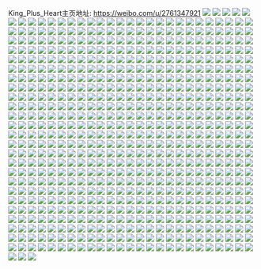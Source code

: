 King_Plus_Heart主页地址: https://weibo.com/u/2761347921 
![](https://wx4.sinaimg.cn/mw2000/a496d351ly1h8pwmxt4koj22c0340b2b.jpg) 
![](https://wx4.sinaimg.cn/mw2000/a496d351ly1h8pwmh32zwj21o02804qp.jpg) 
![](https://wx4.sinaimg.cn/mw2000/a496d351ly1h8fb1a71jij21mc25se81.jpg) 
![](https://wx4.sinaimg.cn/mw2000/a496d351ly1h8fb3e7yofj20t625s7wh.jpg) 
![](https://wx4.sinaimg.cn/mw2000/a496d351ly1h8fb1befu0j21i5206hdt.jpg) 
![](https://wx4.sinaimg.cn/mw2000/a496d351ly1h8fb2a6au1j21mc25sb2a.jpg) 
![](https://wx4.sinaimg.cn/mw2000/a496d351ly1h8fb2t2yo9j21o01ve1ky.jpg) 
![](https://wx4.sinaimg.cn/mw2000/a496d351ly1h8fah320o7j20wv17tqho.jpg) 
![](https://wx4.sinaimg.cn/mw2000/a496d351ly1h8fahbi474j22482tn4qs.jpg) 
![](https://wx4.sinaimg.cn/mw2000/a496d351ly1h8fah4cb2bj21o02801kx.jpg) 
![](https://wx4.sinaimg.cn/mw2000/a496d351ly1h8fah7o62bj21o0280b2b.jpg) 
![](https://wx4.sinaimg.cn/mw2000/a496d351ly1h7yt1oevrzj21o0280x6p.jpg) 
![](https://wx4.sinaimg.cn/mw2000/a496d351ly1h7yt5v8k4zj20u0280nlv.jpg) 
![](https://wx4.sinaimg.cn/mw2000/a496d351ly1h7yt5uib4jj21o0280npd.jpg) 
![](https://wx4.sinaimg.cn/mw2000/a496d351ly1h7yt1ra3cnj22082ob7wh.jpg) 
![](https://wx4.sinaimg.cn/mw2000/a496d351ly1h7yt1p5y72j21o02801gj.jpg) 
![](https://wx4.sinaimg.cn/mw2000/a496d351ly1h7yt1upa7nj21cd1shh5x.jpg) 
![](https://wx4.sinaimg.cn/mw2000/a496d351ly1h7vpl8idpqj21mc25s1ky.jpg) 
![](https://wx4.sinaimg.cn/mw2000/a496d351ly1h7vpkrjpffj21mc25s4qq.jpg) 
![](https://wx4.sinaimg.cn/mw2000/a496d351ly1h7vpklxf43j21mc25s4qq.jpg) 
![](https://wx4.sinaimg.cn/mw2000/a496d351ly1h7vpl5ayiej21mc25s7wi.jpg) 
![](https://wx4.sinaimg.cn/mw2000/a496d351ly1h7vpkvpn7vj21gn1y7npd.jpg) 
![](https://wx4.sinaimg.cn/mw2000/a496d351ly1h7vpl0aw29j21gs1yeu0x.jpg) 
![](https://wx4.sinaimg.cn/mw2000/a496d351ly1h7nslun7psj21nz280hdu.jpg) 
![](https://wx4.sinaimg.cn/mw2000/a496d351ly1h7nslvevvgj21ma25sare.jpg) 
![](https://wx4.sinaimg.cn/mw2000/a496d351ly1h7nslpxh3xj21nz2801j6.jpg) 
![](https://wx4.sinaimg.cn/mw2000/a496d351ly1h7moxv5kxtj21o01o0qsd.jpg) 
![](https://wx4.sinaimg.cn/mw2000/a496d351ly1h7moxurxkjj21o01o0ayh.jpg) 
![](https://wx4.sinaimg.cn/mw2000/a496d351ly1h78brolwecj21ho1zkh6d.jpg) 
![](https://wx4.sinaimg.cn/mw2000/a496d351ly1h78brr1oqlj20zo1bkn6k.jpg) 
![](https://wx4.sinaimg.cn/mw2000/a496d351ly1h78brqfrayj21ho1zktbh.jpg) 
![](https://wx4.sinaimg.cn/mw2000/a496d351ly1h78brutk1gj22j721qx6p.jpg) 
![](https://wx4.sinaimg.cn/mw2000/a496d351ly1h78brs7vymj22c02c0hdt.jpg) 
![](https://wx4.sinaimg.cn/mw2000/a496d351ly1h78brx6l5yj2298298npd.jpg) 
![](https://wx4.sinaimg.cn/mw2000/a496d351ly1h746ngfgr1j21pb4jiqsl.jpg) 
![](https://wx4.sinaimg.cn/mw2000/a496d351ly1h746nfz2dxj21pb4jidjd.jpg) 
![](https://wx4.sinaimg.cn/mw2000/a496d351ly1h746ndmppdj21pb4jib29.jpg) 
![](https://wx4.sinaimg.cn/mw2000/a496d351ly1h746nfj9cuj21pc4jf7wh.jpg) 
![](https://wx4.sinaimg.cn/mw2000/a496d351ly1h6x5ai28bgj21yt3xme82.jpg) 
![](https://wx4.sinaimg.cn/mw2000/a496d351ly1h6x5ah7bgfj21yt3xmwz6.jpg) 
![](https://wx4.sinaimg.cn/mw2000/a496d351ly1h6x5air33hj21yt3xmasd.jpg) 
![](https://wx4.sinaimg.cn/mw2000/a496d351ly1h6x5ajer1fj21yt3xmwnm.jpg) 
![](https://wx4.sinaimg.cn/mw2000/a496d351ly1h6x5ajzzxkj21yt3xmhdt.jpg) 
![](https://wx4.sinaimg.cn/mw2000/a496d351ly1h6x5afk8lvj21yt3xmb2a.jpg) 
![](https://wx4.sinaimg.cn/mw2000/a496d351ly1h6rpaa3m25j21341g6wrz.jpg) 
![](https://wx4.sinaimg.cn/mw2000/a496d351ly1h6rpab8ffmj21hn1zku01.jpg) 
![](https://wx4.sinaimg.cn/mw2000/a496d351ly1h6rpaaqrt6j21ma1maaes.jpg) 
![](https://wx4.sinaimg.cn/mw2000/a496d351ly1h6rpa9n6pdj21ma1mae81.jpg) 
![](https://wx4.sinaimg.cn/mw2000/a496d351ly1h6rpabjk4yj21hn206di0.jpg) 
![](https://wx4.sinaimg.cn/mw2000/a496d351ly1h6rpabs5dnj21hn1zk4no.jpg) 
![](https://wx4.sinaimg.cn/mw2000/a496d351ly1h6hzv48mhgj21yt3xmkjn.jpg) 
![](https://wx4.sinaimg.cn/mw2000/a496d351ly1h6hzva7ok9j21yt3xmqv6.jpg) 
![](https://wx4.sinaimg.cn/mw2000/a496d351ly1h6hzv5vx2xj21yt3xm1kz.jpg) 
![](https://wx4.sinaimg.cn/mw2000/a496d351ly1h6hzv86qb8j21yt3xmqv7.jpg) 
![](https://wx4.sinaimg.cn/mw2000/a496d351ly1h69z153ey2j21ho1zku0x.jpg) 
![](https://wx4.sinaimg.cn/mw2000/a496d351ly1h69z136mtsj21ho1zkb2a.jpg) 
![](https://wx4.sinaimg.cn/mw2000/a496d351ly1h69z160elrj215y1jzwoc.jpg) 
![](https://wx4.sinaimg.cn/mw2000/a496d351ly1h69z18qvl5j22c03407wh.jpg) 
![](https://wx4.sinaimg.cn/mw2000/a496d351ly1h69z17ibuij21hn1zkhdu.jpg) 
![](https://wx4.sinaimg.cn/mw2000/a496d351gy1h638h501ozj21dn1u81kx.jpg) 
![](https://wx4.sinaimg.cn/mw2000/a496d351gy1h638h3vzedj21ho1zkb29.jpg) 
![](https://wx4.sinaimg.cn/mw2000/a496d351gy1h638glmz8yj21at1qhn0n.jpg) 
![](https://wx4.sinaimg.cn/mw2000/a496d351gy1h638h1gwukj21ho1zku0x.jpg) 
![](https://wx4.sinaimg.cn/mw2000/a496d351gy1h638gkos61j215g1jatfn.jpg) 
![](https://wx4.sinaimg.cn/mw2000/a496d351gy1h638gruql0j21hn1zk4qp.jpg) 
![](https://wx4.sinaimg.cn/mw2000/a496d351gy1h638gwzgifj21hm1zitt7.jpg) 
![](https://wx4.sinaimg.cn/mw2000/a496d351ly1h4yn7wx74bj21yt3xmnpd.jpg) 
![](https://wx4.sinaimg.cn/mw2000/a496d351ly1h4yn9sz411j21pb4jiu0x.jpg) 
![](https://wx4.sinaimg.cn/mw2000/a496d351ly1h3zsz92rluj22c02c01kz.jpg) 
![](https://wx4.sinaimg.cn/mw2000/a496d351ly1h3zt06va2wj22c02c07wh.jpg) 
![](https://wx4.sinaimg.cn/mw2000/a496d351ly1h3v099jv47j21e51vbqc6.jpg) 
![](https://wx4.sinaimg.cn/mw2000/a496d351ly1h3v09c47ewj22c02c0e81.jpg) 
![](https://wx4.sinaimg.cn/mw2000/a496d351ly1h3v09ay0rej219k1osnp4.jpg) 
![](https://wx4.sinaimg.cn/mw2000/a496d351ly1h3v09a6gq2j21hn1zkduu.jpg) 
![](https://wx4.sinaimg.cn/mw2000/a496d351ly1h3v098b1lyj21o01o04bt.jpg) 
![](https://wx4.sinaimg.cn/mw2000/a496d351ly1h3v098znm5j21cs1t2k9z.jpg) 
![](https://wx4.sinaimg.cn/mw2000/a496d351ly1h3mtqsg5h4j215q1jm7gn.jpg) 
![](https://wx4.sinaimg.cn/mw2000/a496d351ly1h3mtqrfhtuj21hn1zkb29.jpg) 
![](https://wx4.sinaimg.cn/mw2000/a496d351ly1h3mtqs35pgj215t1jr7ug.jpg) 
![](https://wx4.sinaimg.cn/mw2000/a496d351ly1h3mtqpwtqjj21hn1zktqr.jpg) 
![](https://wx4.sinaimg.cn/mw2000/a496d351ly1h3mts97oggj20u214277e.jpg) 
![](https://wx4.sinaimg.cn/mw2000/a496d351ly1h3mtqolxgtj21hn1zk4ie.jpg) 
![](https://wx4.sinaimg.cn/mw2000/a496d351ly1h3dzw7q5t5j21lt4tgqv7.jpg) 
![](https://wx4.sinaimg.cn/mw2000/a496d351ly1h3dzw8ll3qj212w25swr6.jpg) 
![](https://wx4.sinaimg.cn/mw2000/a496d351ly1h3dzw5vn6rj21yt3xmqv7.jpg) 
![](https://wx4.sinaimg.cn/mw2000/a496d351ly1h3dzw89g6qj20zs1zk1av.jpg) 
![](https://wx4.sinaimg.cn/mw2000/a496d351ly1h3dzw9poulj212w25s1iz.jpg) 
![](https://wx4.sinaimg.cn/mw2000/a496d351ly1h34p2bzrivj21xu3zknpe.jpg) 
![](https://wx4.sinaimg.cn/mw2000/a496d351ly1h34p2deq3yj212j1wihdt.jpg) 
![](https://wx4.sinaimg.cn/mw2000/a496d351ly1h34p2ft2i9j21yt3xmnpe.jpg) 
![](https://wx4.sinaimg.cn/mw2000/a496d351ly1h34p2i9ma6j21yt3xmx6r.jpg) 
![](https://wx4.sinaimg.cn/mw2000/a496d351ly1h2ro4zxwg5j21lt4tghdw.jpg) 
![](https://wx4.sinaimg.cn/mw2000/a496d351ly1h2jxzaftd5j22c02c0npd.jpg) 
![](https://wx4.sinaimg.cn/mw2000/a496d351ly1h2hena8docj20wi16yjwx.jpg) 
![](https://wx4.sinaimg.cn/mw2000/a496d351ly1h2fbagnmuxj20ku0kuwiu.jpg) 
![](https://wx4.sinaimg.cn/mw2000/a496d351ly1h2fbahfa1tj20ku0ku43h.jpg) 
![](https://wx4.sinaimg.cn/mw2000/a496d351ly1h2fbai8b53j20ku0kudl2.jpg) 
![](https://wx4.sinaimg.cn/mw2000/a496d351ly1h2fbafwki1j20ku0kudjo.jpg) 
![](https://wx4.sinaimg.cn/mw2000/a496d351ly1h1yoi674isj22c02c04qq.jpg) 
![](https://wx4.sinaimg.cn/mw2000/a496d351ly1h1yoi78549j22c02c0qv7.jpg) 
![](https://wx4.sinaimg.cn/mw2000/a496d351ly1h1wut2jkhxj21sc1sce33.jpg) 
![](https://wx4.sinaimg.cn/mw2000/a496d351ly1h1wut3amhzj21sc1sc175.jpg) 
![](https://wx4.sinaimg.cn/mw2000/a496d351ly1h1wut3vzmhj21j91is1ci.jpg) 
![](https://wx4.sinaimg.cn/mw2000/a496d351ly1h1s29uyx0pj22c02c0kjn.jpg) 
![](https://wx4.sinaimg.cn/mw2000/a496d351ly1h1s29j8c8kj20uf0ufq93.jpg) 
![](https://wx4.sinaimg.cn/mw2000/a496d351ly1h1s29pn7d0j22c02c04qs.jpg) 
![](https://wx4.sinaimg.cn/mw2000/a496d351ly1h1s29n4b3dj22c02c07wj.jpg) 
![](https://wx4.sinaimg.cn/mw2000/a496d351ly1h1s29i2pfbj22c02c0e83.jpg) 
![](https://wx4.sinaimg.cn/mw2000/a496d351ly1h1s29sgod2j22c02c01l0.jpg) 
![](https://wx4.sinaimg.cn/mw2000/a496d351ly1h1s29juvyoj20wi0ndn35.jpg) 
![](https://wx4.sinaimg.cn/mw2000/a496d351ly1h14yeiwysoj21fx1z61kx.jpg) 
![](https://wx4.sinaimg.cn/mw2000/a496d351ly1h14xuszkqpj20qt1zk1k4.jpg) 
![](https://wx4.sinaimg.cn/mw2000/a496d351ly1h14xj0y206j21kd46cb2a.jpg) 
![](https://wx4.sinaimg.cn/mw2000/a496d351ly1h14xizjaq2j21hn1zk4qp.jpg) 
![](https://wx4.sinaimg.cn/mw2000/a496d351ly1h14xivtbj5j21bk1bk1go.jpg) 
![](https://wx4.sinaimg.cn/mw2000/a496d351ly1h14xirg89bj20qt1zkaua.jpg) 
![](https://wx4.sinaimg.cn/mw2000/a496d351ly1h14xiut032j22c02c01ky.jpg) 
![](https://wx4.sinaimg.cn/mw2000/a496d351ly1h14xixmlj4j21pz1ag7qu.jpg) 
![](https://wx4.sinaimg.cn/mw2000/a496d351ly1h14xita6nwj21ec1ec4qp.jpg) 
![](https://wx4.sinaimg.cn/mw2000/a496d351ly1gyg1tkzzfsj22xc2n61kx.jpg) 
![](https://wx4.sinaimg.cn/mw2000/a496d351ly1gxroazlaa5j21gf1xyx59.jpg) 
![](https://wx4.sinaimg.cn/mw2000/a496d351ly1gxrob4wkh3j21ee1v8u0j.jpg) 
![](https://wx4.sinaimg.cn/mw2000/a496d351ly1gxrob04tdej21c41s64ax.jpg) 
![](https://wx4.sinaimg.cn/mw2000/a496d351ly1gxroaylsh0j21hn1zkkjl.jpg) 
![](https://wx4.sinaimg.cn/mw2000/a496d351ly1gxrob1jew2j21gj1y2x5y.jpg) 
![](https://wx4.sinaimg.cn/mw2000/a496d351ly1gxroavpxdhj21eo1vl7wh.jpg) 
![](https://wx4.sinaimg.cn/mw2000/a496d351ly1gxrob6t106j20ro0d5jsm.jpg) 
![](https://wx4.sinaimg.cn/mw2000/a496d351ly1gxkeuauvq6j20u41hi13e.jpg) 
![](https://wx4.sinaimg.cn/mw2000/a496d351ly1gxkeu8s4kkj21ho1zkb29.jpg) 
![](https://wx4.sinaimg.cn/mw2000/a496d351ly1gxkeuhukdzj20wi1lsh4l.jpg) 
![](https://wx4.sinaimg.cn/mw2000/a496d351ly1gxketw1txlj20zk1r8aoz.jpg) 
![](https://wx4.sinaimg.cn/mw2000/a496d351ly1gxkeuoz467j20u0140k37.jpg) 
![](https://wx4.sinaimg.cn/mw2000/a496d351ly1gxkeuqqxysj21621k3trk.jpg) 
![](https://wx4.sinaimg.cn/mw2000/a496d351ly1gxkeurzhvlj20u0140135.jpg) 
![](https://wx4.sinaimg.cn/mw2000/a496d351ly1gxkeuslluij20u00u0dih.jpg) 
![](https://wx4.sinaimg.cn/mw2000/a496d351ly1gx31o03mmgj21831ms4kw.jpg) 
![](https://wx4.sinaimg.cn/mw2000/a496d351ly1gx31olaoypj21ma25skjl.jpg) 
![](https://wx4.sinaimg.cn/mw2000/a496d351ly1gx31nggpudj21hm1zk1kx.jpg) 
![](https://wx4.sinaimg.cn/mw2000/a496d351ly1gx31otsij9j22c02c0b2b.jpg) 
![](https://wx4.sinaimg.cn/mw2000/a496d351ly1gx31nwkdmgj219n1zke4l.jpg) 
![](https://wx4.sinaimg.cn/mw2000/a496d351ly1gx31nsjb0sj21ma25shdt.jpg) 
![](https://wx4.sinaimg.cn/mw2000/a496d351ly1gx31nj3vl5j21yu2mge81.jpg) 
![](https://wx4.sinaimg.cn/mw2000/a496d351ly1gx31op49hpj22c02c0x6p.jpg) 
![](https://wx4.sinaimg.cn/mw2000/a496d351ly1gx31nps5n2j21hn1zktym.jpg) 
![](https://wx4.sinaimg.cn/mw2000/a496d351ly1gwzbwutfqcj22c02c0u0x.jpg) 
![](https://wx4.sinaimg.cn/mw2000/a496d351ly1gwzbx8clxzj22c02c0qv7.jpg) 
![](https://wx4.sinaimg.cn/mw2000/a496d351ly1gwzbws8p10j22c02c07wj.jpg) 
![](https://wx4.sinaimg.cn/mw2000/a496d351ly1gwzbxfl1nwj22c02c01kz.jpg) 
![](https://wx4.sinaimg.cn/mw2000/a496d351ly1gwzbwxouvoj22c02c0b2b.jpg) 
![](https://wx4.sinaimg.cn/mw2000/a496d351ly1gwzbxjsxmij22c02c0npe.jpg) 
![](https://wx4.sinaimg.cn/mw2000/a496d351ly1gwc9e1x05yj22c02c0u0z.jpg) 
![](https://wx4.sinaimg.cn/mw2000/a496d351ly1gwc9e49f5gj22c02c0b2b.jpg) 
![](https://wx4.sinaimg.cn/mw2000/a496d351ly1gw98vjiw14j21o01o0qt6.jpg) 
![](https://wx4.sinaimg.cn/mw2000/a496d351ly1gw6zofn787j21hm1hmk2s.jpg) 
![](https://wx4.sinaimg.cn/mw2000/a496d351ly1gw6zoc65unj21o01o0kjl.jpg) 
![](https://wx4.sinaimg.cn/mw2000/a496d351ly1gw6zojvhzpj21hm1hmh1r.jpg) 
![](https://wx4.sinaimg.cn/mw2000/a496d351ly1gw6zo4yc3fj21o01o04pu.jpg) 
![](https://wx4.sinaimg.cn/mw2000/a496d351ly1gw5k8wkfmpj22c02c0npd.jpg) 
![](https://wx4.sinaimg.cn/mw2000/a496d351ly1gw5k8ukx1uj22c02c0e81.jpg) 
![](https://wx4.sinaimg.cn/mw2000/a496d351ly1gw5k8xq2tdj22c02c04qp.jpg) 
![](https://wx4.sinaimg.cn/mw2000/a496d351ly1gw5k92lkzzj22c0340b2b.jpg) 
![](https://wx4.sinaimg.cn/mw2000/a496d351ly1gw5k8yvg72j22c02c0b29.jpg) 
![](https://wx4.sinaimg.cn/mw2000/a496d351ly1gw5k9fj2dkj22c03407wh.jpg) 
![](https://wx4.sinaimg.cn/mw2000/a496d351ly1gw5k95msf9j22c03401kz.jpg) 
![](https://wx4.sinaimg.cn/mw2000/a496d351ly1gw5k96uqg8j22c03407wh.jpg) 
![](https://wx4.sinaimg.cn/mw2000/a496d351ly1gw5k99j8zuj22c0340b2a.jpg) 
![](https://wx4.sinaimg.cn/mw2000/0030SkJHly1gvpt7ub9opj61yt3xmnpe02.jpg) 
![](https://wx4.sinaimg.cn/mw2000/0030SkJHly1gvpt7tdpshj61fq25skjl02.jpg) 
![](https://wx4.sinaimg.cn/mw2000/0030SkJHly1gvaplxsy8ij61ho1zkqv502.jpg) 
![](https://wx4.sinaimg.cn/mw2000/0030SkJHly1gvaplycuj8j61o01o01kx02.jpg) 
![](https://wx4.sinaimg.cn/mw2000/0030SkJHly1gvaplx5dm2j61ho1zk4qp02.jpg) 
![](https://wx4.sinaimg.cn/mw2000/0030SkJHly1gv2clmeth4j62c0340kjn02.jpg) 
![](https://wx4.sinaimg.cn/mw2000/0030SkJHly1gv2cltrdxtj62c0340kjo02.jpg) 
![](https://wx4.sinaimg.cn/mw2000/0030SkJHly1gv2clq6vkgj62c0340e8402.jpg) 
![](https://wx4.sinaimg.cn/mw2000/0030SkJHly1gv2clwmvn9j62c0340npe02.jpg) 
![](https://wx4.sinaimg.cn/mw2000/0030SkJHly1gv2cmq26pxj62c02c0e8202.jpg) 
![](https://wx4.sinaimg.cn/mw2000/0030SkJHly1gv2cn17ktrj62c0340b2b02.jpg) 
![](https://wx4.sinaimg.cn/mw2000/0030SkJHly1gv1azbpoyjj62c03407wi02.jpg) 
![](https://wx4.sinaimg.cn/mw2000/0030SkJHly1gv1b2lrb0qj62c0340x6p02.jpg) 
![](https://wx4.sinaimg.cn/mw2000/0030SkJHly1gv1azcld5cj62c03401kx02.jpg) 
![](https://wx4.sinaimg.cn/mw2000/a496d351ly1gv1b078u2qj22c0340hdu.jpg) 
![](https://wx4.sinaimg.cn/mw2000/0030SkJHly1gv1b2kc28qj62c0340u0y02.jpg) 
![](https://wx4.sinaimg.cn/mw2000/0030SkJHly1gv1azhyxwoj62c0340x6q02.jpg) 
![](https://wx4.sinaimg.cn/mw2000/a496d351ly1gv1azezkdxj22c0340x6q.jpg) 
![](https://wx4.sinaimg.cn/mw2000/0030SkJHly1gv1b083m6fj62c02c07wh02.jpg) 
![](https://wx4.sinaimg.cn/mw2000/0030SkJHly1gv1azghcb7j62c0340qv602.jpg) 
![](https://wx4.sinaimg.cn/mw2000/0030SkJHly1guo8rk8iqwj62c02c01kz02.jpg) 
![](https://wx4.sinaimg.cn/mw2000/0030SkJHly1guo8re1lcej62c02c0qv602.jpg) 
![](https://wx4.sinaimg.cn/mw2000/0030SkJHly1guo8ru4pq7j62c02c01l002.jpg) 
![](https://wx4.sinaimg.cn/mw2000/0030SkJHly1guo8rg0uyij62c02c0hdv02.jpg) 
![](https://wx4.sinaimg.cn/mw2000/0030SkJHly1guo8rm4l4bj62c02c0hdv02.jpg) 
![](https://wx4.sinaimg.cn/mw2000/0030SkJHly1guo8rw2mk7j62c02c0b2a02.jpg) 
![](https://wx4.sinaimg.cn/mw2000/0030SkJHly1guo8s0ry41j62c02c0kjn02.jpg) 
![](https://wx4.sinaimg.cn/mw2000/0030SkJHly1guo8rotzrzj62c02c0hdv02.jpg) 
![](https://wx4.sinaimg.cn/mw2000/0030SkJHly1guo8sx3fo0j62c02c0kjm02.jpg) 
![](https://wx4.sinaimg.cn/mw2000/0030SkJHly1guka4i72x2j60u00u00w802.jpg) 
![](https://wx4.sinaimg.cn/mw2000/0030SkJHly1guka4i03svj60u00g2abq02.jpg) 
![](https://wx4.sinaimg.cn/mw2000/0030SkJHly1guka1ntjhfj63402c0h7q02.jpg) 
![](https://wx4.sinaimg.cn/mw2000/0030SkJHly1guaheqfewnj61401hck2i02.jpg) 
![](https://wx4.sinaimg.cn/mw2000/0030SkJHly1guahfek2d0j62c02c0qv702.jpg) 
![](https://wx4.sinaimg.cn/mw2000/0030SkJHly1gu63jl9umsj62c0340kjm02.jpg) 
![](https://wx4.sinaimg.cn/mw2000/a496d351ly1gu63idf5mgj22c0340qv8.jpg) 
![](https://wx4.sinaimg.cn/mw2000/0030SkJHly1gu63gpgvogj62c0340qv602.jpg) 
![](https://wx4.sinaimg.cn/mw2000/0030SkJHly1gu63ila7dlj62172plnpd02.jpg) 
![](https://wx4.sinaimg.cn/mw2000/0030SkJHly1gu63jgbb0jj62c03407wj02.jpg) 
![](https://wx4.sinaimg.cn/mw2000/0030SkJHly1gu63iytij7j62c03407wj02.jpg) 
![](https://wx4.sinaimg.cn/mw2000/a496d351ly1gu4x7y6r0kj21hn1zkkjl.jpg) 
![](https://wx4.sinaimg.cn/mw2000/0030SkJHly1gu4x7z101ej61e01uqb2902.jpg) 
![](https://wx4.sinaimg.cn/mw2000/0030SkJHly1gu4x7wxthzj61hn1zkx6p02.jpg) 
![](https://wx4.sinaimg.cn/mw2000/a496d351ly1gu4x5z5tadj22c0340e84.jpg) 
![](https://wx4.sinaimg.cn/mw2000/0030SkJHly1gu4x629aioj62c03407wk02.jpg) 
![](https://wx4.sinaimg.cn/mw2000/0030SkJHly1gu4x77ennij62c0340kjl02.jpg) 
![](https://wx4.sinaimg.cn/mw2000/0030SkJHly1gu41jg3ifwj61hn1zktuk02.jpg) 
![](https://wx4.sinaimg.cn/mw2000/0030SkJHly1gu41jgvnh2j61hn1zkav602.jpg) 
![](https://wx4.sinaimg.cn/mw2000/0030SkJHly1gu41jf8pfuj61o01o0tvk02.jpg) 
![](https://wx4.sinaimg.cn/mw2000/0030SkJHly1gu41jhox54j61o01o0kap02.jpg) 
![](https://wx4.sinaimg.cn/mw2000/0030SkJHly1gtlyk4mrv1j62s52s5qv702.jpg) 
![](https://wx4.sinaimg.cn/mw2000/a496d351ly1gthsdlehbgj22c02c0e82.jpg) 
![](https://wx4.sinaimg.cn/mw2000/0030SkJHly1gthk61nnprj62c02c0e8102.jpg) 
![](https://wx4.sinaimg.cn/mw2000/0030SkJHly1gthizuf68aj62c02c07wh02.jpg) 
![](https://wx4.sinaimg.cn/mw2000/0030SkJHly1gthizvuaqsj62c02c0e8102.jpg) 
![](https://wx4.sinaimg.cn/mw2000/0030SkJHly1gtgi5onpjhj61401hc13r02.jpg) 
![](https://wx4.sinaimg.cn/mw2000/a496d351ly1gta1jmv2quj22c0340kjl.jpg) 
![](https://wx4.sinaimg.cn/mw2000/a496d351ly1gt9fu719k3j21hn1zkb29.jpg) 
![](https://wx4.sinaimg.cn/mw2000/a496d351ly1gt9fpkarpfj22c02c0npd.jpg) 
![](https://wx4.sinaimg.cn/mw2000/a496d351ly1gt9fu9yh43j21zk1ho7wh.jpg) 
![](https://wx4.sinaimg.cn/mw2000/a496d351ly1gt9fuj2k9yj22c0340qv5.jpg) 
![](https://wx4.sinaimg.cn/mw2000/a496d351ly1gt9ftzh9ayj22c0340hdt.jpg) 
![](https://wx4.sinaimg.cn/mw2000/a496d351ly1gt9fuftoi3j22c0340hdu.jpg) 
![](https://wx4.sinaimg.cn/mw2000/a496d351ly1gt9fu31yntj21a01ixqk7.jpg) 
![](https://wx4.sinaimg.cn/mw2000/a496d351ly1gt9fubscasj22c0340qv5.jpg) 
![](https://wx4.sinaimg.cn/mw2000/a496d351ly1gt9fu52kzzj21o01o07wh.jpg) 
![](https://wx4.sinaimg.cn/mw2000/a496d351ly1gt1u2fqtn3j20u008hjtg.jpg) 
![](https://wx4.sinaimg.cn/mw2000/a496d351ly1grows5l66zj22c0340e82.jpg) 
![](https://wx4.sinaimg.cn/mw2000/a496d351ly1grows933hkj23402c0npf.jpg) 
![](https://wx4.sinaimg.cn/mw2000/a496d351ly1grows2xl13j22c03404jd.jpg) 
![](https://wx4.sinaimg.cn/mw2000/0030SkJHly1growsb8vcjj62c03401kx02.jpg) 
![](https://wx4.sinaimg.cn/mw2000/a496d351gy1grfvdq6aoej21401hcds9.jpg) 
![](https://wx4.sinaimg.cn/mw2000/a496d351gy1grfvdr9mljj21401hc4fm.jpg) 
![](https://wx4.sinaimg.cn/mw2000/a496d351ly1gr6q19ajuvj22c0340npe.jpg) 
![](https://wx4.sinaimg.cn/mw2000/a496d351ly1gr6q1b2p8sj22c0340npe.jpg) 
![](https://wx4.sinaimg.cn/mw2000/a496d351ly1gr6q1d141xj22c0340x6q.jpg) 
![](https://wx4.sinaimg.cn/mw2000/a496d351gy1gqv2vk0k33j23402c0132.jpg) 
![](https://wx4.sinaimg.cn/mw2000/a496d351gy1gqv2vne4g6j22c03404qp.jpg) 
![](https://wx4.sinaimg.cn/mw2000/a496d351gy1gqv2vpovzxj23402c0x0d.jpg) 
![](https://wx4.sinaimg.cn/mw2000/a496d351gy1gqv2vsecpvj20xf18lkcu.jpg) 
![](https://wx4.sinaimg.cn/mw2000/a496d351gy1gqv2vuxjl3j22c0340kjl.jpg) 
![](https://wx4.sinaimg.cn/mw2000/a496d351gy1gqv2vtm9srj21b91r04qp.jpg) 
![](https://wx4.sinaimg.cn/mw2000/a496d351gy1gqv2wlu74gj218g0tm7w3.jpg) 
![](https://wx4.sinaimg.cn/mw2000/a496d351gy1gqv2w2ds09j21561iy7wh.jpg) 
![](https://wx4.sinaimg.cn/mw2000/a496d351gy1gqv2vzblvoj21zk1hox6r.jpg) 
![](https://wx4.sinaimg.cn/mw2000/a496d351ly1gqahcpp096j20wi0w5dma.jpg) 
![](https://wx4.sinaimg.cn/mw2000/a496d351ly1gpn37ui8kxj22c0340tnt.jpg) 
![](https://wx4.sinaimg.cn/mw2000/a496d351ly1gpn37wit7lj22c0340x6q.jpg) 
![](https://wx4.sinaimg.cn/mw2000/a496d351ly1gpbnpcwv9rj22c02c07wh.jpg) 
![](https://wx4.sinaimg.cn/mw2000/a496d351ly1gorw9fjnjij21lx1lxatz.jpg) 
![](https://wx4.sinaimg.cn/mw2000/a496d351ly1goruwn72kpj20u0140q6k.jpg) 
![](https://wx4.sinaimg.cn/mw2000/a496d351ly1goruwludy8j21kp1kpkj7.jpg) 
![](https://wx4.sinaimg.cn/mw2000/a496d351ly1goruwk930ij22c03407tv.jpg) 
![](https://wx4.sinaimg.cn/mw2000/a496d351ly1goqzp6q33cj20yi0yiab2.jpg) 
![](https://wx4.sinaimg.cn/mw2000/a496d351ly1gojgtydab8j22c0340b2a.jpg) 
![](https://wx4.sinaimg.cn/mw2000/a496d351ly1goe5tr3c7vj22c0340kh4.jpg) 
![](https://wx4.sinaimg.cn/mw2000/a496d351ly1goap3kyffij20ug0h50tl.jpg) 
![](https://wx4.sinaimg.cn/mw2000/a496d351ly1gnvev96hw1j22c03401kz.jpg) 
![](https://wx4.sinaimg.cn/mw2000/a496d351ly1gnuaf8iztxj21a01pctlf.jpg) 
![](https://wx4.sinaimg.cn/mw2000/a496d351ly1gmiojclhfpj23402c0b2a.jpg) 
![](https://wx4.sinaimg.cn/mw2000/a496d351ly1gmiojf2u6zj23402c0u0x.jpg) 
![](https://wx4.sinaimg.cn/mw2000/a496d351ly1gmioji0qupj23402c0b2a.jpg) 
![](https://wx4.sinaimg.cn/mw2000/a496d351ly1gmiojl8azdj23402c01ky.jpg) 
![](https://wx4.sinaimg.cn/mw2000/a496d351gy1gm2jhjvdwpj23402c0hdu.jpg) 
![](https://wx4.sinaimg.cn/mw2000/a496d351gy1gm2jhgvwk4j23402c0hdu.jpg) 
![](https://wx4.sinaimg.cn/mw2000/a496d351ly1glalng7fjwj22c02c01ky.jpg) 
![](https://wx4.sinaimg.cn/mw2000/a496d351ly1gkpaa7x9ofj23343347wh.jpg) 
![](https://wx4.sinaimg.cn/mw2000/a496d351ly1gkpaa72ktjj2334334e81.jpg) 
![](https://wx4.sinaimg.cn/mw2000/a496d351ly1gkg0cesh5bj22c03401kz.jpg) 
![](https://wx4.sinaimg.cn/mw2000/a496d351gy1gk9zi2o1j1j21hn1zkhdt.jpg) 
![](https://wx4.sinaimg.cn/mw2000/a496d351gy1gk9zi3zjjtj21911o3kjl.jpg) 
![](https://wx4.sinaimg.cn/mw2000/a496d351gy1gk9zi6vpo7j21hn1zkb2c.jpg) 
![](https://wx4.sinaimg.cn/mw2000/a496d351gy1gk9zi4ufxvj21hn1zk1kx.jpg) 
![](https://wx4.sinaimg.cn/mw2000/a496d351gy1gk9zi7y24uj215v1qt7ui.jpg) 
![](https://wx4.sinaimg.cn/mw2000/a496d351gy1gk9zihwjntj21hn1zk1l0.jpg) 
![](https://wx4.sinaimg.cn/mw2000/a496d351gy1gk8wcpnob2j21n0189dwy.jpg) 
![](https://wx4.sinaimg.cn/mw2000/a496d351gy1gk8wcrayhgj21zk1zkhdw.jpg) 
![](https://wx4.sinaimg.cn/mw2000/a496d351gy1gk8wcoyvepj21zk1hox6q.jpg) 
![](https://wx4.sinaimg.cn/mw2000/a496d351ly1gk0xcyltbyj21o01o01kx.jpg) 
![](https://wx4.sinaimg.cn/mw2000/a496d351ly1gk0xcz7pzuj21py1pyh9w.jpg) 
![](https://wx4.sinaimg.cn/mw2000/a496d351ly1gk0xd078z7j22c02c04qp.jpg) 
![](https://wx4.sinaimg.cn/mw2000/a496d351ly1gjibtpxfj2j21hn1hn1kx.jpg) 
![](https://wx4.sinaimg.cn/mw2000/a496d351ly1gjibtr6e5uj23402c04lc.jpg) 
![](https://wx4.sinaimg.cn/mw2000/a496d351ly1gjibtqdbmjj219i19itql.jpg) 
![](https://wx4.sinaimg.cn/mw2000/a496d351ly1giutnq4y8zj20un14vtf6.jpg) 
![](https://wx4.sinaimg.cn/mw2000/a496d351ly1girr1l0rehj20v90v2qin.jpg) 
![](https://wx4.sinaimg.cn/mw2000/a496d351ly1girr465n7tj20v90v9npd.jpg) 
![](https://wx4.sinaimg.cn/mw2000/a496d351ly1gi950r5yz6j22c0340hdu.jpg) 
![](https://wx4.sinaimg.cn/mw2000/a496d351ly1gi9515ygjqj22c0340kjm.jpg) 
![](https://wx4.sinaimg.cn/mw2000/a496d351ly1gi950xgx2dj22c0340npe.jpg) 
![](https://wx4.sinaimg.cn/mw2000/a496d351ly1ghszfh3sowj22c0340b2b.jpg) 
![](https://wx4.sinaimg.cn/mw2000/a496d351ly1ghszfjxgwej22c03401ky.jpg) 
![](https://wx4.sinaimg.cn/mw2000/a496d351ly1ghszfomlcij22c0340b2a.jpg) 
![](https://wx4.sinaimg.cn/mw2000/a496d351ly1ghs31b2x80j22c03404qq.jpg) 
![](https://wx4.sinaimg.cn/mw2000/a496d351ly1ghs31cp0mfj22c0340kjn.jpg) 
![](https://wx4.sinaimg.cn/mw2000/a496d351ly1ghs30w6tz6j22c0340npd.jpg) 
![](https://wx4.sinaimg.cn/mw2000/a496d351ly1ghs317m6vcj23402c01kz.jpg) 
![](https://wx4.sinaimg.cn/mw2000/a496d351ly1ghs319ypavj23402c0hdu.jpg) 
![](https://wx4.sinaimg.cn/mw2000/a496d351ly1ghs30xsdruj23402c01kx.jpg) 
![](https://wx4.sinaimg.cn/mw2000/a496d351ly1ghbp359eutj20v90hh41l.jpg) 
![](https://wx4.sinaimg.cn/mw2000/a496d351ly1ghbp34r33bj21sg1cbkjl.jpg) 
![](https://wx4.sinaimg.cn/mw2000/a496d351ly1gh4t25gwjyj21hn1zk4qp.jpg) 
![](https://wx4.sinaimg.cn/mw2000/a496d351ly1gh4t24h1gwj21bt1rre3i.jpg) 
![](https://wx4.sinaimg.cn/mw2000/a496d351ly1gh4t24y02wj217r1mc1kx.jpg) 
![](https://wx4.sinaimg.cn/mw2000/a496d351ly1ggw93bkyeuj22c02c0qv6.jpg) 
![](https://wx4.sinaimg.cn/mw2000/a496d351ly1ggw93fmqufj22c02c0b2b.jpg) 
![](https://wx4.sinaimg.cn/mw2000/a496d351ly1ggw93hio5pj22c02c0kjl.jpg) 
![](https://wx4.sinaimg.cn/mw2000/a496d351ly1ggw93k1wevj22c02c0kjo.jpg) 
![](https://wx4.sinaimg.cn/mw2000/a496d351ly1ggvakzn657j21sc2dsb29.jpg) 
![](https://wx4.sinaimg.cn/mw2000/a496d351ly1ggiu7gqmxqj20n01fs0ys.jpg) 
![](https://wx4.sinaimg.cn/mw2000/a496d351ly1ggga38qg2bj22c02c0u0y.jpg) 
![](https://wx4.sinaimg.cn/mw2000/a496d351ly1ggga364atwj22c02c01kx.jpg) 
![](https://wx4.sinaimg.cn/mw2000/a496d351ly1gg6ui476itj21o01o0npd.jpg) 
![](https://wx4.sinaimg.cn/mw2000/a496d351ly1gg6uj6wkmyj22c02c0x6p.jpg) 
![](https://wx4.sinaimg.cn/mw2000/a496d351ly1gg6ui5e8nwj21uf1uf1kx.jpg) 
![](https://wx4.sinaimg.cn/mw2000/a496d351gy1gg038xotr9j22c02c0ah5.jpg) 
![](https://wx4.sinaimg.cn/mw2000/a496d351gy1gg038w8vmaj22c02c00ys.jpg) 
![](https://wx4.sinaimg.cn/mw2000/a496d351ly1gfbq4c4v9bj21hn1zke81.jpg) 
![](https://wx4.sinaimg.cn/mw2000/a496d351ly1gfbq4d0gk5j21zk1hn4qp.jpg) 
![](https://wx4.sinaimg.cn/mw2000/a496d351ly1gfbq4b509uj21mc25snpd.jpg) 
![](https://wx4.sinaimg.cn/mw2000/a496d351ly1gfbq4e0mz8j21zk1hoqn2.jpg) 
![](https://wx4.sinaimg.cn/mw2000/a496d351ly1gegru8rjv4j225s1mcb29.jpg) 
![](https://wx4.sinaimg.cn/mw2000/a496d351ly1gegru290tjj21zk1hn4qp.jpg) 
![](https://wx4.sinaimg.cn/mw2000/a496d351ly1gegru604jtj225s1mae81.jpg) 
![](https://wx4.sinaimg.cn/mw2000/a496d351ly1gegrtwfap8j21ho1zkqv5.jpg) 
![](https://wx4.sinaimg.cn/mw2000/a496d351ly1gegrtslzclj22c02c04qq.jpg) 
![](https://wx4.sinaimg.cn/mw2000/a496d351ly1gegrtzjnpdj21ho1zku0x.jpg) 
![](https://wx4.sinaimg.cn/mw2000/a496d351ly1gdjzo525kdj2240304ap7.jpg) 
![](https://wx4.sinaimg.cn/mw2000/a496d351ly1gdd0ojk4ctj21mc17rtrr.jpg) 
![](https://wx4.sinaimg.cn/mw2000/a496d351gy1gcutj6xh0yj22c02c014g.jpg) 
![](https://wx4.sinaimg.cn/mw2000/a496d351gy1gcutjjbvmmj22c02c07l5.jpg) 
![](https://wx4.sinaimg.cn/mw2000/a496d351ly1gbza8dqy4uj22c02c0u0z.jpg) 
![](https://wx4.sinaimg.cn/mw2000/a496d351gy1ganab9fc1lj21zk1zkkjq.jpg) 
![](https://wx4.sinaimg.cn/mw2000/a496d351gy1gana5u99m3j21zk1zke84.jpg) 
![](https://wx4.sinaimg.cn/mw2000/a496d351gy1gana5gzpxpj21zk1zk4qu.jpg) 
![](https://wx4.sinaimg.cn/mw2000/a496d351gy1ganabqvz9yj21zk1zku11.jpg) 
![](https://wx4.sinaimg.cn/mw2000/a496d351gy1gana67nz2oj21zk1zkb2c.jpg) 
![](https://wx4.sinaimg.cn/mw2000/a496d351gy1gana6nl9a1j21zk1zk7wl.jpg) 
![](https://wx4.sinaimg.cn/mw2000/a496d351gy1g9zrp8cf3sj22dc2dcqv5.jpg) 
![](https://wx4.sinaimg.cn/mw2000/a496d351gy1g9zrp7gpmrj21o01o0e82.jpg) 
![](https://wx4.sinaimg.cn/mw2000/a496d351gy1g9zrparr7ij21zk1zknph.jpg) 
![](https://wx4.sinaimg.cn/mw2000/a496d351ly1g8rwe8jn9cj22c0340e82.jpg) 
![](https://wx4.sinaimg.cn/mw2000/a496d351ly1g8rwecchcwj22c0340kjm.jpg) 
![](https://wx4.sinaimg.cn/mw2000/a496d351ly1g8rwe37itsj22c03401kz.jpg) 
![](https://wx4.sinaimg.cn/mw2000/a496d351ly1g8rwdworpej22c0340hdv.jpg) 
![](https://wx4.sinaimg.cn/mw2000/a496d351ly1g7li3ipkv4j21o01o07wh.jpg) 
![](https://wx4.sinaimg.cn/mw2000/a496d351ly1g7li3hx22cj21o01o0b29.jpg) 
![](https://wx4.sinaimg.cn/mw2000/a496d351ly1g7li5zvjk4j21o01o01kx.jpg) 
![](https://wx4.sinaimg.cn/mw2000/a496d351ly1g7li3hcjrwj21ok1o01kx.jpg) 
![](https://wx4.sinaimg.cn/mw2000/a496d351ly1g7li60nnibj21o01o07wh.jpg) 
![](https://wx4.sinaimg.cn/mw2000/a496d351ly1g7li3gpyipj21o01o0avd.jpg) 
![](https://wx4.sinaimg.cn/mw2000/a496d351ly1g7k5i9avx7j21o01o0qpg.jpg) 
![](https://wx4.sinaimg.cn/mw2000/a496d351ly1g7k5i89xk4j21o01o0tw8.jpg) 
![](https://wx4.sinaimg.cn/mw2000/a496d351ly1g7k5idxxa8j21ho1zknpf.jpg) 
![](https://wx4.sinaimg.cn/mw2000/a496d351ly1g7hhlpfskqj20u00u0tbr.jpg) 
![](https://wx4.sinaimg.cn/mw2000/a496d351ly1g70m352sugj21o01o0b2a.jpg) 
![](https://wx4.sinaimg.cn/mw2000/a496d351ly1g6z0euqqjtj21ho1zkhdw.jpg) 
![](https://wx4.sinaimg.cn/mw2000/a496d351ly1g6sr4sm6efj21ho1zkqv5.jpg) 
![](https://wx4.sinaimg.cn/mw2000/a496d351ly1g6sr4rayu3j214v1dhau4.jpg) 
![](https://wx4.sinaimg.cn/mw2000/a496d351ly1g6sr7rdzc2j20qq0c6t9o.jpg) 
![](https://wx4.sinaimg.cn/mw2000/a496d351gy1g6rfjybh0sj22ps1j07wh.jpg) 
![](https://wx4.sinaimg.cn/mw2000/a496d351gy1g6rfjxker7j22ps1j07wh.jpg) 
![](https://wx4.sinaimg.cn/mw2000/a496d351ly1g6ofdr1kstj20rs1lwdoc.jpg) 
![](https://wx4.sinaimg.cn/mw2000/a496d351ly1g6j5lftevyj20rz0kadhp.jpg) 
![](https://wx4.sinaimg.cn/mw2000/a496d351ly1g6coimej7aj23402c0kjl.jpg) 
![](https://wx4.sinaimg.cn/mw2000/a496d351ly1g6byfr2imyj23402c0kjl.jpg) 
![](https://wx4.sinaimg.cn/mw2000/a496d351ly1g6aujgm1n1j20dt0dt3zg.jpg) 
![](https://wx4.sinaimg.cn/mw2000/a496d351ly1g63t1dvtegj23402c0u0x.jpg) 
![](https://wx4.sinaimg.cn/mw2000/a496d351ly1g63t1aus9uj23402c0qv5.jpg) 
![](https://wx4.sinaimg.cn/mw2000/a496d351ly1g63t1htdfpj22ib1vqkjn.jpg) 
![](https://wx4.sinaimg.cn/mw2000/a496d351ly1g631r1ezbwj21si1cdb29.jpg) 
![](https://wx4.sinaimg.cn/mw2000/a496d351ly1g631r3cw2ij23402c0x6p.jpg) 
![](https://wx4.sinaimg.cn/mw2000/a496d351ly1g631r9yckaj21zk1hox6p.jpg) 
![](https://wx4.sinaimg.cn/mw2000/a496d351ly1g631r7zsnmj23402c0e85.jpg) 
![](https://wx4.sinaimg.cn/mw2000/a496d351gy1g60syne2h1j20wa0watis.jpg) 
![](https://wx4.sinaimg.cn/mw2000/a496d351ly1g5r49106udj20my0myn3e.jpg) 
![](https://wx4.sinaimg.cn/mw2000/a496d351ly1g5r491uvu0j20mw0mwagk.jpg) 
![](https://wx4.sinaimg.cn/mw2000/a496d351ly1g4vx8hkhl2j21o01o0hdv.jpg) 
![](https://wx4.sinaimg.cn/mw2000/a496d351ly1g4k799gdqhj20u0140x6p.jpg) 
![](https://wx4.sinaimg.cn/mw2000/a496d351ly1g4k79pohf1j20u00vijs3.jpg) 
![](https://wx4.sinaimg.cn/mw2000/a496d351ly1g4k79gjsxmj20u01407wi.jpg) 
![](https://wx4.sinaimg.cn/mw2000/a496d351ly1g4k79jw3wjj20u01404qp.jpg) 
![](https://wx4.sinaimg.cn/mw2000/a496d351ly1g4k79p9h7tj21400u0hdt.jpg) 
![](https://wx4.sinaimg.cn/mw2000/a496d351ly1g4k78ytah1j20u0140e81.jpg) 
![](https://wx4.sinaimg.cn/mw2000/a496d351ly1g4ij6oro8lj23401r07wi.jpg) 
![](https://wx4.sinaimg.cn/mw2000/a496d351ly1g4ij746b42j20v91vonpm.jpg) 
![](https://wx4.sinaimg.cn/mw2000/a496d351ly1g46sf7vrgej21bj0v9afw.jpg) 
![](https://wx4.sinaimg.cn/mw2000/a496d351ly1g3urbax5abj21sg1sge2k.jpg) 
![](https://wx4.sinaimg.cn/mw2000/a496d351ly1g3u3wj7cqgj21sg1sgkjl.jpg) 
![](https://wx4.sinaimg.cn/mw2000/a496d351ly1g3t2x3kciwj21cc1sge81.jpg) 
![](https://wx4.sinaimg.cn/mw2000/a496d351ly1g3nm5u5ecej20u00u0dpf.jpg) 
![](https://wx4.sinaimg.cn/mw2000/a496d351ly1g2xq9fqnxnj21ei1eie3d.jpg) 
![](https://wx4.sinaimg.cn/mw2000/a496d351ly1g2xq9as90lj21o01o0hdx.jpg) 
![](https://wx4.sinaimg.cn/mw2000/a496d351ly1g2xq9kbcxej21aq1ilayb.jpg) 
![](https://wx4.sinaimg.cn/mw2000/a496d351ly1g2xq9oy7e8j21ei1ei4qp.jpg) 
![](https://wx4.sinaimg.cn/mw2000/a496d351ly1g2xq7srhsij20v90s9q3i.jpg) 
![](https://wx4.sinaimg.cn/mw2000/a496d351ly1g2xq9u1fzrj21ei1ei4qp.jpg) 
![](https://wx4.sinaimg.cn/mw2000/a496d351ly1g2qxy97fiaj21sg1cc15g.jpg) 
![](https://wx4.sinaimg.cn/mw2000/a496d351ly1g2qxyd59buj21sg1ccx1m.jpg) 
![](https://wx4.sinaimg.cn/mw2000/a496d351ly1g2qxyildoyj21sg1cc4qq.jpg) 
![](https://wx4.sinaimg.cn/mw2000/a496d351ly1g2qxykgnnnj21sg1ccdxc.jpg) 
![](https://wx4.sinaimg.cn/mw2000/a496d351ly1g2bva3i8ycj20k00h9ac3.jpg) 
![](https://wx4.sinaimg.cn/mw2000/a496d351gy1g294cq7mk6j21o01o0kjl.jpg) 
![](https://wx4.sinaimg.cn/mw2000/a496d351gy1g294d1sebej21o01o07wh.jpg) 
![](https://wx4.sinaimg.cn/mw2000/a496d351gy1g294d39fjtj21o01o0npd.jpg) 
![](https://wx4.sinaimg.cn/mw2000/a496d351gy1g294cz2lgwj21o01o0qv8.jpg) 
![](https://wx4.sinaimg.cn/mw2000/a496d351gy1g294d12nqjj21m31m3kjn.jpg) 
![](https://wx4.sinaimg.cn/mw2000/a496d351gy1g294csie3rj21o01o0npg.jpg) 
![](https://wx4.sinaimg.cn/mw2000/a496d351gy1g294d42nmuj21o01o01kx.jpg) 
![](https://wx4.sinaimg.cn/mw2000/a496d351gy1g294dpwaeoj21xg1327ob.jpg) 
![](https://wx4.sinaimg.cn/mw2000/a496d351gy1g294d4t6dsj21o01o0b29.jpg) 
![](https://wx4.sinaimg.cn/mw2000/a496d351ly1g24g45em4tj23402c0hdt.jpg) 
![](https://wx4.sinaimg.cn/mw2000/a496d351ly1g1max7v1hlj21mv1n5u0x.jpg) 
![](https://wx4.sinaimg.cn/mw2000/a496d351ly1g1max6svjkj21o01o04qs.jpg) 
![](https://wx4.sinaimg.cn/mw2000/a496d351ly1g1l861ats8j21o01o0npd.jpg) 
![](https://wx4.sinaimg.cn/mw2000/a496d351ly1g1a7pfcifmj23402c0qv5.jpg) 
![](https://wx4.sinaimg.cn/mw2000/a496d351ly1g1a7pbwrjpj21o01o0u0x.jpg) 
![](https://wx4.sinaimg.cn/mw2000/a496d351ly1g14xgyn1f1j20ku0ku47m.jpg) 
![](https://wx4.sinaimg.cn/mw2000/a496d351gy1g0vl1vbd27j21o01o0kjn.jpg) 
![](https://wx4.sinaimg.cn/mw2000/a496d351ly1g0v60m0bolj20u00u0dql.jpg) 
![](https://wx4.sinaimg.cn/mw2000/a496d351ly1g0v60mn8sjj20u00u0n6i.jpg) 
![](https://wx4.sinaimg.cn/mw2000/a496d351ly1g0v60l9j7uj20u00u0n7u.jpg) 
![](https://wx4.sinaimg.cn/mw2000/a496d351ly1g0915u7sz3j22c02c0b29.jpg) 
![](https://wx4.sinaimg.cn/mw2000/a496d351ly1g02u9vq6p6j20cw0d6my4.jpg) 
![](https://wx4.sinaimg.cn/mw2000/a496d351ly1fzwzbfoumwj20u00u0wqn.jpg) 
![](https://wx4.sinaimg.cn/mw2000/a496d351ly1fzwzbf2nkaj20u00u0gve.jpg) 
![](https://wx4.sinaimg.cn/mw2000/a496d351ly1fzwj1q1dzgj20u0140nba.jpg) 
![](https://wx4.sinaimg.cn/mw2000/a496d351ly1fzwj1qepeuj20u01404c4.jpg) 
![](https://wx4.sinaimg.cn/mw2000/a496d351ly1fzwj1ppik2j20u0140dtn.jpg) 
![](https://wx4.sinaimg.cn/mw2000/a496d351ly1fzwhhho6spj20u01em19u.jpg) 
![](https://wx4.sinaimg.cn/mw2000/a496d351ly1fzwhhi7vfbj20u00xr13d.jpg) 
![](https://wx4.sinaimg.cn/mw2000/a496d351ly1fzwhj45cnjj20u01fc7l7.jpg) 
![](https://wx4.sinaimg.cn/mw2000/a496d351ly1fzl5s81fqjj20u0140n3f.jpg) 
![](https://wx4.sinaimg.cn/mw2000/a496d351ly1fzl5s8lau8j20u01400z9.jpg) 
![](https://wx4.sinaimg.cn/mw2000/a496d351ly1fzl5s91q5kj20u01400yu.jpg) 
![](https://wx4.sinaimg.cn/mw2000/a496d351ly1fzl5s7133rj20u014044t.jpg) 
![](https://wx4.sinaimg.cn/mw2000/a496d351ly1fzee8zydivj20u00u0dqd.jpg) 
![](https://wx4.sinaimg.cn/mw2000/a496d351ly1fzee91e0bej20u00u07eu.jpg) 
![](https://wx4.sinaimg.cn/mw2000/a496d351ly1fzee8yxi45j20u00u0wpo.jpg) 
![](https://wx4.sinaimg.cn/mw2000/a496d351ly1fz5hqouef8j22o72o7u0x.jpg) 
![](https://wx4.sinaimg.cn/mw2000/a496d351ly1fyw2c5tq8xj21o01o0x6q.jpg) 
![](https://wx4.sinaimg.cn/mw2000/a496d351ly1fyw2ca0sr5j21cf1sg1kz.jpg) 
![](https://wx4.sinaimg.cn/mw2000/a496d351ly1fyw2c8j46hj21o01o0x6q.jpg) 
![](https://wx4.sinaimg.cn/mw2000/a496d351ly1fyw2bj40inj21o027v1kx.jpg) 
![](https://wx4.sinaimg.cn/mw2000/a496d351ly1fypej04d15j20yp0ooteh.jpg) 
![](https://wx4.sinaimg.cn/mw2000/a496d351ly1fyja5rew3pj218g1n97os.jpg) 
![](https://wx4.sinaimg.cn/mw2000/a496d351ly1fyja61n8skj218g0xbnat.jpg) 
![](https://wx4.sinaimg.cn/mw2000/a496d351ly1fyicpeqgudj22o82o8hdt.jpg) 
![](https://wx4.sinaimg.cn/mw2000/a496d351ly1fyfh971xexj22io2io7wh.jpg) 
![](https://wx4.sinaimg.cn/mw2000/a496d351ly1fxxqq21pr0j222k328qv6.jpg) 
![](https://wx4.sinaimg.cn/mw2000/a496d351gy1fxul2xtfaij23402c0x2u.jpg) 
![](https://wx4.sinaimg.cn/mw2000/a496d351gy1fxrlkpfprcj22nb1su1ec.jpg) 
![](https://wx4.sinaimg.cn/mw2000/a496d351gy1fxq9lstunvj22801o0b29.jpg) 
![](https://wx4.sinaimg.cn/mw2000/a496d351gy1fxq9lvd253j22801o0b29.jpg) 
![](https://wx4.sinaimg.cn/mw2000/a496d351gy1fxq9lu2hgcj21sg1cc1kz.jpg) 
![](https://wx4.sinaimg.cn/mw2000/a496d351gy1fxq9lur9o0j21sg1cckfi.jpg) 
![](https://wx4.sinaimg.cn/mw2000/a496d351gy1fxloyxqrt4j22801o0e81.jpg) 
![](https://wx4.sinaimg.cn/mw2000/a496d351gy1fxihxp0rgjj22c02c0u0x.jpg) 
![](https://wx4.sinaimg.cn/mw2000/a496d351gy1fx3dibah31j21ez4h8npd.jpg) 
![](https://wx4.sinaimg.cn/mw2000/a496d351gy1fx3djp8dgkj21bf0qoqbb.jpg) 
![](https://wx4.sinaimg.cn/mw2000/a496d351gy1fx3dihob3cj21le3z7npd.jpg) 
![](https://wx4.sinaimg.cn/mw2000/a496d351gy1fx3djem5vmj21kl418hdt.jpg) 
![](https://wx4.sinaimg.cn/mw2000/a496d351gy1fx3do0gljaj22dc47p7wj.jpg) 
![](https://wx4.sinaimg.cn/mw2000/a496d351gy1fx3dmjxxb4j21s83jykjl.jpg) 
![](https://wx4.sinaimg.cn/mw2000/a496d351gy1fx3dixfjifj21lc3zckjl.jpg) 
![](https://wx4.sinaimg.cn/mw2000/a496d351gy1fx3djmnzgsj22c0340e81.jpg) 
![](https://wx4.sinaimg.cn/mw2000/a496d351gy1fx3dj86kpqj21lc3zc1ky.jpg) 
![](https://wx4.sinaimg.cn/mw2000/a496d351gy1fws3d1cylbj21o11o0nje.jpg) 
![](https://wx4.sinaimg.cn/mw2000/a496d351gy1fws3d2s7pbj21o01o0e81.jpg) 
![](https://wx4.sinaimg.cn/mw2000/a496d351gy1fws3czlvipj20pv0pugsa.jpg) 
![](https://wx4.sinaimg.cn/mw2000/a496d351ly1fwqppu08r6j21og3s0u0x.jpg) 
![](https://wx4.sinaimg.cn/mw2000/a496d351ly1fwqpprtydrj21og3s0u0x.jpg) 
![](https://wx4.sinaimg.cn/mw2000/a496d351ly1fwqppohxa0j21og3s0u0x.jpg) 
![](https://wx4.sinaimg.cn/mw2000/a496d351gy1fwlt0y1344j21o01o0qv6.jpg) 
![](https://wx4.sinaimg.cn/mw2000/a496d351gy1fwhgzdmhlpj217k1m3qr8.jpg) 
![](https://wx4.sinaimg.cn/mw2000/a496d351gy1fwhgzeozt3j216y1lanki.jpg) 
![](https://wx4.sinaimg.cn/mw2000/a496d351gy1fwhgzcmi0ij22c03404qq.jpg) 
![](https://wx4.sinaimg.cn/mw2000/a496d351gy1fwhgzh5dkej22c0340x6p.jpg) 
![](https://wx4.sinaimg.cn/mw2000/a496d351gy1fw187ce6bwj21pq1a7qv5.jpg) 
![](https://wx4.sinaimg.cn/mw2000/a496d351gy1fw187u0htxj21sg1ccqv5.jpg) 
![](https://wx4.sinaimg.cn/mw2000/a496d351gy1fw187pcy8uj21sg1ccx6s.jpg) 
![](https://wx4.sinaimg.cn/mw2000/a496d351gy1fw186tcb0zj21ig14u7wh.jpg) 
![](https://wx4.sinaimg.cn/mw2000/a496d351gy1fw1887mu7gj21sg1ccqu6.jpg) 
![](https://wx4.sinaimg.cn/mw2000/a496d351gy1fw1888rclpj21sg1cc1kx.jpg) 
![](https://wx4.sinaimg.cn/mw2000/a496d351gy1fvu6qz7d2qj21cc1sg4jz.jpg) 
![](https://wx4.sinaimg.cn/mw2000/a496d351gy1fvu6qwagc3j21cc1sg1ev.jpg) 
![](https://wx4.sinaimg.cn/mw2000/a496d351gy1fvagzpqnk0j21sg1e7h7p.jpg) 
![](https://wx4.sinaimg.cn/mw2000/a496d351gy1fvagzqplfmj21sg1dpwsp.jpg) 
![](https://wx4.sinaimg.cn/mw2000/a496d351gy1fu9j804ay5j21ie2521kx.jpg) 
![](https://wx4.sinaimg.cn/mw2000/a496d351gy1fu9ja51wtrj21cc1sg1kz.jpg) 
![](https://wx4.sinaimg.cn/mw2000/a496d351gy1fu9j7xltuxj21ef217e5d.jpg) 
![](https://wx4.sinaimg.cn/mw2000/a496d351gy1fu9jc1g8nbj23402c0hdt.jpg) 
![](https://wx4.sinaimg.cn/mw2000/a496d351gy1fu9j82ba9aj22521ieb0v.jpg) 
![](https://wx4.sinaimg.cn/mw2000/a496d351gy1fu9jc5mxvvj23402c0npd.jpg) 
![](https://wx4.sinaimg.cn/mw2000/a496d351gy1fu8gwwlswmj21sg1ccqu1.jpg) 
![](https://wx4.sinaimg.cn/mw2000/a496d351gy1fu7642bvy7j21cc1sgn9n.jpg) 
![](https://wx4.sinaimg.cn/mw2000/a496d351gy1fu765ak7htj2221331qv8.jpg) 
![](https://wx4.sinaimg.cn/mw2000/a496d351gy1fu765hah7rj21731lgu0r.jpg) 
![](https://wx4.sinaimg.cn/mw2000/a496d351gy1fu763xu0g3j22213311l0.jpg) 
![](https://wx4.sinaimg.cn/mw2000/a496d351gy1fu5rm9ccd5j20yi1ij7f0.jpg) 
![](https://wx4.sinaimg.cn/mw2000/a496d351gy1fu5rm9l18lj20rs0rst9r.jpg) 
![](https://wx4.sinaimg.cn/mw2000/a496d351gy1fu503wttsnj21cc1cce82.jpg) 
![](https://wx4.sinaimg.cn/mw2000/a496d351gy1fu503u1hh4j20wy0wy7ia.jpg) 
![](https://wx4.sinaimg.cn/mw2000/a496d351gy1fu503yb40vj20xk0xk7dx.jpg) 
![](https://wx4.sinaimg.cn/mw2000/a496d351gy1fu2su06lzdj22io2io7bq.jpg) 
![](https://wx4.sinaimg.cn/mw2000/a496d351gy1fu2sttg9oyj21hf1hf4qq.jpg) 
![](https://wx4.sinaimg.cn/mw2000/a496d351gy1fu2sx8d924j22io2ioagj.jpg) 
![](https://wx4.sinaimg.cn/mw2000/a496d351gy1fu2stwb214j21hf1hfb2a.jpg) 
![](https://wx4.sinaimg.cn/mw2000/a496d351gy1fu2sx8ppsnj22io2iowka.jpg) 
![](https://wx4.sinaimg.cn/mw2000/a496d351gy1fu2stz9143j21hf1hfb2a.jpg) 
![](https://wx4.sinaimg.cn/mw2000/a496d351gy1fu1ix3smucj21gi2b1b29.jpg) 
![](https://wx4.sinaimg.cn/mw2000/a496d351gy1ftvsfuuadyj228h28hkjm.jpg) 
![](https://wx4.sinaimg.cn/mw2000/a496d351gy1ftpw4mcljbj20yi10yhdt.jpg) 
![](https://wx4.sinaimg.cn/mw2000/a496d351gy1ftgf71jvjuj21cc1sge82.jpg) 
![](https://wx4.sinaimg.cn/mw2000/a496d351gy1ftgfelvurwj20qo0zlq78.jpg) 
![](https://wx4.sinaimg.cn/mw2000/a496d351gy1fss2kr0eyrj2221331npf.jpg) 
![](https://wx4.sinaimg.cn/mw2000/a496d351gy1fss2kd6g70j2221331hdv.jpg) 
![](https://wx4.sinaimg.cn/mw2000/a496d351gy1fss2km0zb7j2221331x6q.jpg) 
![](https://wx4.sinaimg.cn/mw2000/a496d351gy1fss2khyutcj2221331b2b.jpg) 
![](https://wx4.sinaimg.cn/mw2000/a496d351gy1fsll5813krj218w0u0qrr.jpg) 
![](https://wx4.sinaimg.cn/mw2000/a496d351gy1fsll4wg9roj21cc1sg1kz.jpg) 
![](https://wx4.sinaimg.cn/mw2000/a496d351gy1fsll4xodelj218w0u04kb.jpg) 
![](https://wx4.sinaimg.cn/mw2000/a496d351gy1fsll4z3b9bj218w0u01kx.jpg) 
![](https://wx4.sinaimg.cn/mw2000/a496d351gy1fsll50vfz0j218w0u07wh.jpg) 
![](https://wx4.sinaimg.cn/mw2000/a496d351gy1fsll51qd82j215a0rl13p.jpg) 
![](https://wx4.sinaimg.cn/mw2000/a496d351gy1fsk8lb350zj22213317wi.jpg) 
![](https://wx4.sinaimg.cn/mw2000/a496d351gy1fsk8llulj4j22213317wi.jpg) 
![](https://wx4.sinaimg.cn/mw2000/a496d351gy1fsk8lsns32j22213317wi.jpg) 
![](https://wx4.sinaimg.cn/mw2000/a496d351gy1fsj6ejc1taj22213311ky.jpg) 
![](https://wx4.sinaimg.cn/mw2000/a496d351gy1fsj6efn7elj22213311ky.jpg) 
![](https://wx4.sinaimg.cn/mw2000/a496d351gy1fsem2p8p48j21og3s0qv6.jpg) 
![](https://wx4.sinaimg.cn/mw2000/a496d351ly1fsatgpgdydj21cc1oekj4.jpg) 
![](https://wx4.sinaimg.cn/mw2000/a496d351ly1fsatgtcdraj21cc1oex6r.jpg) 
![](https://wx4.sinaimg.cn/mw2000/a496d351gy1frw11ganmej22213317wj.jpg) 
![](https://wx4.sinaimg.cn/mw2000/a496d351gy1frw11a3swpj2221331u0y.jpg) 
![](https://wx4.sinaimg.cn/mw2000/a496d351gy1frw114m0zxj2221331npf.jpg) 
![](https://wx4.sinaimg.cn/mw2000/a496d351gy1frb1md8rx1j213g2gse81.jpg) 
![](https://wx4.sinaimg.cn/mw2000/a496d351gy1frb1ndoknmj21gc4d1kjn.jpg) 
![](https://wx4.sinaimg.cn/mw2000/a496d351gy1frb1izgoexj212g36ou0x.jpg) 
![](https://wx4.sinaimg.cn/mw2000/a496d351gy1frb1jih8r5j21s33k7kjm.jpg) 
![](https://wx4.sinaimg.cn/mw2000/a496d351gy1frb1k2nef6j21s33k7u0y.jpg) 
![](https://wx4.sinaimg.cn/mw2000/a496d351gy1frb1kx98y6j21s33k7qv6.jpg) 
![](https://wx4.sinaimg.cn/mw2000/a496d351gy1frag1b8wk9j21cc1of4qp.jpg) 
![](https://wx4.sinaimg.cn/mw2000/a496d351gy1frag16dnlwj21cc1oe1kx.jpg) 
![](https://wx4.sinaimg.cn/mw2000/a496d351gy1frag1hg2exj22c02x0e82.jpg) 
![](https://wx4.sinaimg.cn/mw2000/a496d351gy1fr86ita132j21cc1ofhdt.jpg) 
![](https://wx4.sinaimg.cn/mw2000/a496d351gy1fr86j1kfdfj21kt16k7sd.jpg) 
![](https://wx4.sinaimg.cn/mw2000/a496d351gy1fr5h6l8b5rj22io2iokjl.jpg) 
![](https://wx4.sinaimg.cn/mw2000/a496d351gy1fr5h6dwfw8j20rs1at1ky.jpg) 
![](https://wx4.sinaimg.cn/mw2000/a496d351gy1fr5han69gij21mc1mctme.jpg) 
![](https://wx4.sinaimg.cn/mw2000/a496d351gy1fr59469zi4j22i62i64qp.jpg) 
![](https://wx4.sinaimg.cn/mw2000/a496d351gy1fr593npldfj22io2io7wh.jpg) 
![](https://wx4.sinaimg.cn/mw2000/a496d351gy1fr593zfl2fj22h02h0qv5.jpg) 
![](https://wx4.sinaimg.cn/mw2000/a496d351gy1fr593srxv4j22io2iohc6.jpg) 
![](https://wx4.sinaimg.cn/mw2000/a496d351gy1fr38g4k27yj20u011egwv.jpg) 
![](https://wx4.sinaimg.cn/mw2000/a496d351gy1fr38gj22avj2107198n7j.jpg) 
![](https://wx4.sinaimg.cn/mw2000/a496d351gy1fr38gt4glpj20u011ik23.jpg) 
![](https://wx4.sinaimg.cn/mw2000/a496d351gy1fr38gevfwjj21sg16z4ka.jpg) 
![](https://wx4.sinaimg.cn/mw2000/a496d351gy1fr38ga4t57j21sg1cc7sd.jpg) 
![](https://wx4.sinaimg.cn/mw2000/a496d351gy1fr38gyuukbj21nm113tzq.jpg) 
![](https://wx4.sinaimg.cn/mw2000/a496d351gy1fr1q4i5pxrj21cc1h9e6n.jpg) 
![](https://wx4.sinaimg.cn/mw2000/a496d351gy1fr1q4qirprj22c02x0hdu.jpg) 
![](https://wx4.sinaimg.cn/mw2000/a496d351gy1fr1op3q9auj21sg107u0z.jpg) 
![](https://wx4.sinaimg.cn/mw2000/a496d351gy1fr1oov3o2gj21sg16zx6r.jpg) 
![](https://wx4.sinaimg.cn/mw2000/a496d351gy1fr1opd293pj21sg16zx6s.jpg) 
![](https://wx4.sinaimg.cn/mw2000/a496d351gy1fr0m1ql3dlj21sg10ekjl.jpg) 
![](https://wx4.sinaimg.cn/mw2000/a496d351gy1fr0lzk3uuwj22io1ex1kx.jpg) 
![](https://wx4.sinaimg.cn/mw2000/a496d351gy1fr0m27z5hej21sg10enpd.jpg) 
![](https://wx4.sinaimg.cn/mw2000/a496d351gy1fr0m18t532j22io1ex1ky.jpg) 
![](https://wx4.sinaimg.cn/mw2000/a496d351gy1fr0m2raoxpj21sg10eqv5.jpg) 
![](https://wx4.sinaimg.cn/mw2000/a496d351gy1fr0m3s71qyj23vc2kwe84.jpg) 
![](https://wx4.sinaimg.cn/mw2000/a496d351gy1fqztb1xltmj21sg1c7b29.jpg) 
![](https://wx4.sinaimg.cn/mw2000/a496d351gy1fqzdb5ylqwj21sg1ccnpd.jpg) 
![](https://wx4.sinaimg.cn/mw2000/a496d351gy1fqzdc5q5ppj21sg1cctyl.jpg) 
![](https://wx4.sinaimg.cn/mw2000/a496d351gy1fqzdizdvjkj21sg16z1l1.jpg) 
![](https://wx4.sinaimg.cn/mw2000/a496d351gy1fqzdbuqi7lj21sg1cce1i.jpg) 
![](https://wx4.sinaimg.cn/mw2000/a496d351gy1fqzdc0ll13j21sg1cc4qp.jpg) 
![](https://wx4.sinaimg.cn/mw2000/a496d351gy1fqzdcavag3j21sg1ccnoj.jpg) 
![](https://wx4.sinaimg.cn/mw2000/a496d351gy1fqzdbosomvj21sg16z4q0.jpg) 
![](https://wx4.sinaimg.cn/mw2000/a496d351gy1fqzdcite4cj21mm1314qp.jpg) 
![](https://wx4.sinaimg.cn/mw2000/a496d351gy1fqzdh4dpt9j23402c07wl.jpg) 
![](https://wx4.sinaimg.cn/mw2000/a496d351ly1fqv33xgmnlj21cc1sgaz1.jpg) 
![](https://wx4.sinaimg.cn/mw2000/a496d351ly1fqv34kla8nj21cc1sghdu.jpg) 
![](https://wx4.sinaimg.cn/mw2000/a496d351ly1fqv33q8p4wj21cc1sg7t3.jpg) 
![](https://wx4.sinaimg.cn/mw2000/a496d351ly1fqv34ywc61j21cc1sg4qp.jpg) 
![](https://wx4.sinaimg.cn/mw2000/a496d351ly1fqv3xe8p6oj22c02c0b10.jpg) 
![](https://wx4.sinaimg.cn/mw2000/a496d351gy1fqv3xf1597j219a2io1kx.jpg) 
![](https://wx4.sinaimg.cn/mw2000/a496d351gy1fqv3xb0898j219a2ioe81.jpg) 
![](https://wx4.sinaimg.cn/mw2000/a496d351gy1fqv3xgbecoj219a2ioe81.jpg) 
![](https://wx4.sinaimg.cn/mw2000/a496d351gy1fqv3xhkcf2j219a2io4qp.jpg) 
![](https://wx4.sinaimg.cn/mw2000/a496d351gy1fquw7xeovej22213314qq.jpg) 
![](https://wx4.sinaimg.cn/mw2000/a496d351ly1fqsjrazhpvj2221331e83.jpg) 
![](https://wx4.sinaimg.cn/mw2000/a496d351gy1fqsjre209hj21w01w0b2a.jpg) 
![](https://wx4.sinaimg.cn/mw2000/a496d351ly1fqsjrifrp2j22c02c0e84.jpg) 
![](https://wx4.sinaimg.cn/mw2000/a496d351gy1fqjfq1kbnvj22c02c0npd.jpg) 
![](https://wx4.sinaimg.cn/mw2000/a496d351gy1fqjfq0ct80j22c02c04qp.jpg) 
![](https://wx4.sinaimg.cn/mw2000/a496d351gy1fqj1vvbl09j22c02c0b29.jpg) 
![](https://wx4.sinaimg.cn/mw2000/a496d351gy1fqj1x9fxj1j22c02c0b29.jpg) 
![](https://wx4.sinaimg.cn/mw2000/a496d351gy1fqie3nhiomj21sg1ccats.jpg) 
![](https://wx4.sinaimg.cn/mw2000/a496d351gy1fqie3lnsc0j21sg1ccqnv.jpg) 
![](https://wx4.sinaimg.cn/mw2000/a496d351gy1fqg0e4g266j20th0m4tbc.jpg) 
![](https://wx4.sinaimg.cn/mw2000/a496d351gy1fqg0ibu7uqj21sg1cc4qq.jpg) 
![](https://wx4.sinaimg.cn/mw2000/a496d351gy1fq4a9e0fzoj2221331x6q.jpg) 
![](https://wx4.sinaimg.cn/mw2000/a496d351gy1fq4a9ch7boj22213314qq.jpg) 
![](https://wx4.sinaimg.cn/mw2000/a496d351gy1fq352arooej2221331b2b.jpg) 
![](https://wx4.sinaimg.cn/mw2000/a496d351gy1fq3528xegwj2221331x6q.jpg) 
![](https://wx4.sinaimg.cn/mw2000/a496d351gy1fq352c9pmmj2221331b2a.jpg) 
![](https://wx4.sinaimg.cn/mw2000/a496d351gy1fq1v5mmn3mj2221331npe.jpg) 
![](https://wx4.sinaimg.cn/mw2000/a496d351gy1fq1v5pgjerj2221331x6p.jpg) 
![](https://wx4.sinaimg.cn/mw2000/a496d351gy1fpyfxmdq7xj21re1sge83.jpg) 
![](https://wx4.sinaimg.cn/mw2000/a496d351gy1fpyfxphzmij21wh2uj7wi.jpg) 
![](https://wx4.sinaimg.cn/mw2000/a496d351gy1fpxk96qquvj21rq1rpe3e.jpg) 
![](https://wx4.sinaimg.cn/mw2000/a496d351gy1fpxk962rngj21sg1sg4oi.jpg) 
![](https://wx4.sinaimg.cn/mw2000/a496d351gy1fpxk97uxfdj21p11p17wh.jpg) 
![](https://wx4.sinaimg.cn/mw2000/a496d351gy1fpxk98wsi1j22c02c07wi.jpg) 
![](https://wx4.sinaimg.cn/mw2000/a496d351gy1fppgijq5fqj227o27o1l1.jpg) 
![](https://wx4.sinaimg.cn/mw2000/a496d351gy1fppgilh17bj22c02c0hdu.jpg) 
![](https://wx4.sinaimg.cn/mw2000/a496d351gy1fppgigyuq9j21sg1sg4qp.jpg) 
![](https://wx4.sinaimg.cn/mw2000/a496d351gy1fppgkk1pgmj22c02c0hdt.jpg) 
![](https://wx4.sinaimg.cn/mw2000/a496d351gy1fpaekbhx80j2221331npe.jpg) 
![](https://wx4.sinaimg.cn/mw2000/a496d351gy1fpaekgwvfaj2221331hdu.jpg) 
![](https://wx4.sinaimg.cn/mw2000/a496d351gy1fpaekrwyklj22213314qr.jpg) 
![](https://wx4.sinaimg.cn/mw2000/a496d351gy1fpaekmeozej2221331kjm.jpg) 
![](https://wx4.sinaimg.cn/mw2000/a496d351gy1fozsaqwne5j22c02c0qv5.jpg) 
![](https://wx4.sinaimg.cn/mw2000/a496d351gy1fozs9l7jklj22c02c0npd.jpg) 
![](https://wx4.sinaimg.cn/mw2000/a496d351gy1fozs9ezzukj2280284b29.jpg) 
![](https://wx4.sinaimg.cn/mw2000/a496d351gy1fozs9zrlx9j22c02c0npd.jpg) 
